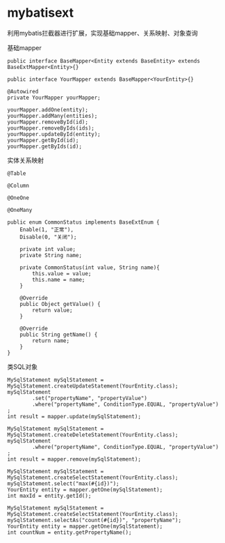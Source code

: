 # mybatisext

利用mybatis拦截器进行扩展，实现基础mapper、关系映射、对象查询

基础mapper
    
    public interface BaseMapper<Entity extends BaseEntity> extends BaseExtMapper<Entity>{}
    
    public interface YourMapper extends BaseMapper<YourEntity>{}
    
    @Autowired
    private YourMapper yourMapper;
    
    yourMapper.addOne(entity);
    yourMapper.addMany(entities);
    yourMapper.removeById(id);
    yourMapper.removeByIds(ids);
    yourMapper.updateById(entity);
    yourMapper.getById(id);
    yourMapper.getByIds(id);


实体关系映射

    @Table

    @Column
    
    @OneOne
    
    @OneMany
    
    public enum CommonStatus implements BaseExtEnum {
        Enable(1, "正常"),
        Disable(0, "关闭");

        private int value;
        private String name;

        private CommonStatus(int value, String name){
            this.value = value;
            this.name = name;
        }

        @Override
        public Object getValue() {
            return value;
        }

        @Override
        public String getName() {
            return name;
        }
    }


类SQL对象

    MySqlStatement mySqlStatement = MySqlStatement.createUpdateStatement(YourEntity.class);
    mySqlStatement
            .set("propertyName", "propertyValue")
            .where("propertyName", ConditionType.EQUAL, "propertyValue")
    ;
    int result = mapper.update(mySqlStatement);
    
    MySqlStatement mySqlStatement = MySqlStatement.createDeleteStatement(YourEntity.class);
    mySqlStatement
            .where("propertyName", ConditionType.EQUAL, "propertyValue")
    ;
    int result = mapper.remove(mySqlStatement);
    
    MySqlStatement mySqlStatement = MySqlStatement.createSelectStatement(YourEntity.class);
    mySqlStatement.select("max(#{id})");
    YourEntity entity = mapper.getOne(mySqlStatement);
    int maxId = entity.getId();
    
    MySqlStatement mySqlStatement = MySqlStatement.createSelectStatement(YourEntity.class);
    mySqlStatement.selectAs("count(#{id})", "propertyName");
    YourEntity entity = mapper.getOne(mySqlStatement);
    int countNum = entity.getPropertyName();

